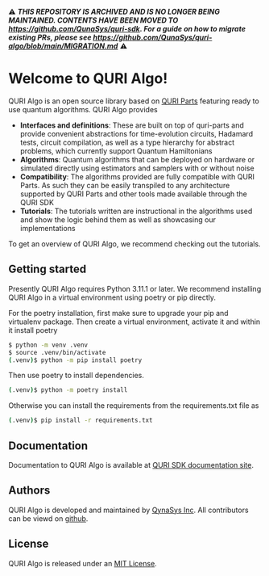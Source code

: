 ⚠️ ___THIS REPOSITORY IS ARCHIVED AND IS NO LONGER BEING MAINTAINED. CONTENTS HAVE BEEN MOVED TO https://github.com/QunaSys/quri-sdk. For a guide on how to migrate existing PRs, please see https://github.com/QunaSys/quri-algo/blob/main/MIGRATION.md___ ⚠️

# Welcome to QURI Algo!

QURI Algo is an open source library based on [QURI Parts](https://github.com/QunaSys/quri-parts) featuring ready to use quantum algorithms. QURI Algo provides
- **Interfaces and definitions**: These are built on top of quri-parts and provide convenient abstractions for time-evolution circuits, Hadamard tests, circuit compilation, as well as a type hierarchy for abstract problems, which currently support Quantum Hamiltonians
- **Algorithms**: Quantum algorithms that can be deployed on hardware or simulated directly using estimators and samplers with or without noise
- **Compatibility**: The algorithms provided are fully compatible with QURI Parts. As such they can be easily transpiled to any architecture supported by QURI Parts and other tools made available through the QURI SDK
- **Tutorials**: The tutorials written are instructional in the algorithms used and show the logic behind them as well as showcasing our implementations

To get an overview of QURI Algo, we recommend checking out the tutorials.

## Getting started

Presently QURI Algo requires Python 3.11.1 or later. We recommend installing QURI Algo in a virtual environment using poetry or pip directly.

For the poetry installation, first make sure to upgrade your pip and virtualenv package. Then create a virtual environment, activate it and within it install poetry

```bash
$ python -m venv .venv
$ source .venv/bin/activate
(.venv)$ python -m pip install poetry
```

Then use poetry to install dependencies.

```bash
(.venv)$ python -m poetry install
```

Otherwise you can install the requirements from the requirements.txt file as

```bash
(.venv)$ pip install -r requirements.txt
```

## Documentation

Documentation to QURI Algo is available at [QURI SDK documentation site](https://quri-sdk.qunasys.com/).

## Authors

QURI Algo is developed and maintained by [QynaSys Inc](https://qunasys.com/en/). All contributors can be viewd on [github](https://github.com/QunaSys/quri-algo/graphs/contributors).

## License

QURI Algo is released under an [MIT License](https://github.com/QunaSys/quri-vm/blob/main/LICENSE).
